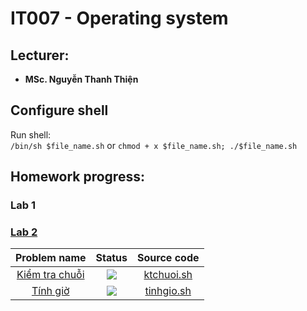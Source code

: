 # IT007 - Operating system
## Lecturer:
- **MSc. Nguyễn Thanh Thiện**    

## Configure shell  
Run shell:   
`/bin/sh $file_name.sh` or `chmod + x $file_name.sh; ./$file_name.sh`     

## Homework progress:   
### Lab 1
### [Lab 2](https://github.com/ngctnnnn/IT007/tree/main/Lab02/Homework)     
| Problem name | Status | Source code |
|:---:|:---:|:--:|
| [Kiểm tra chuỗi](https://github.com/ngctnnnn/IT007/tree/main/Lab02/Homework) | ![](https://img.shields.io/badge/-Accepted-brightgreen) | [ktchuoi.sh](https://github.com/ngctnnnn/IT007/blob/main/Lab02/Homework/ktchuoi.sh) |
| [Tính giờ](https://github.com/ngctnnnn/IT007/tree/main/Lab02/Homework) | ![](https://img.shields.io/badge/-Accepted-brightgreen) | [tinhgio.sh](https://github.com/ngctnnnn/IT007/blob/main/Lab02/Homework/tinhgio.sh) |
